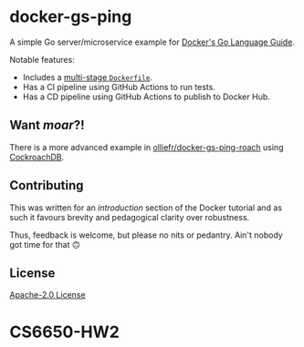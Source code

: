 # docker-gs-ping

A simple Go server/microservice example for [Docker's Go Language Guide](https://docs.docker.com/language/golang/).

Notable features:

* Includes a [multi-stage `Dockerfile`](https://github.com/olliefr/docker-gs-ping/blob/main/Dockerfile.multistage).
* Has a CI pipeline using GitHub Actions to run tests.
* Has a CD pipeline using GitHub Actions to publish to Docker Hub.

## Want _moar_?!

There is a more advanced example in [olliefr/docker-gs-ping-roach](https://github.com/olliefr/docker-gs-ping-roach) using [CockroachDB](https://github.com/cockroachdb/cockroach).

## Contributing

This was written for an _introduction_ section of the Docker tutorial and as such it favours brevity and pedagogical clarity over robustness. 

Thus, feedback is welcome, but please no nits or pedantry. Ain't nobody got time for that 🙃

## License

[Apache-2.0 License](LICENSE)
# CS6650-HW2
